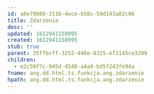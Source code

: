 ```yaml
---
id: a8e79080-3116-4ece-b50c-59d143a82c96
title: Zdarzenie
desc: ''
updated: 1612941158995
created: 1612941158995
stub: true
parent: 35ffbcff-3252-446e-8325-ef1145ce3399
children:
  - e2c59f7c-945d-4548-a4a8-bd5f243fe94a
fname: ang.dd.html.ts.funkcja.ang.zdarzenie
hpath: ang.dd.html.ts.funkcja.ang.zdarzenie
---
```



